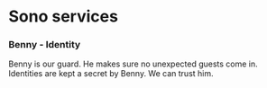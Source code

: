 # Sono services

### Benny - Identity
Benny is our guard. He makes sure no unexpected guests come in.
Identities are kept a secret by Benny. We can trust him.
